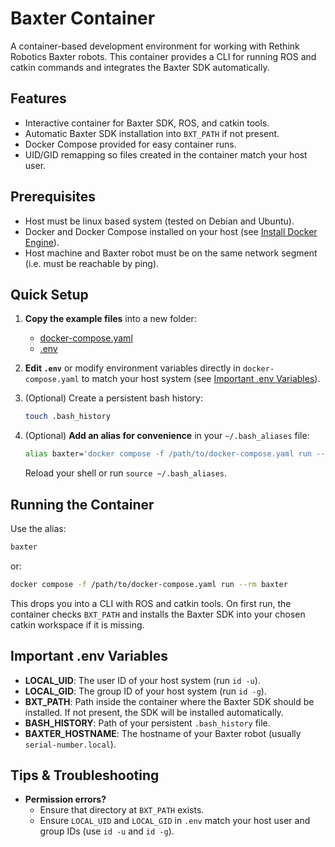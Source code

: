 # Baxter Container

A container-based development environment for working with Rethink Robotics
Baxter robots. This container provides a CLI for running ROS and catkin commands
and integrates the Baxter SDK automatically.

## Features
- Interactive container for Baxter SDK, ROS, and catkin tools.
- Automatic Baxter SDK installation into `BXT_PATH` if not present.
- Docker Compose provided for easy container runs.
- UID/GID remapping so files created in the container match your host user.

## Prerequisites
- Host must be linux based system (tested on Debian and Ubuntu).
- Docker and Docker Compose installed on your host (see [Install Docker
Engine](https://docs.docker.com/engine/install/)).
- Host machine and Baxter robot must be on the same network segment (i.e. must
be reachable by ping).

## Quick Setup

1. **Copy the example files** into a new folder:
   - [docker-compose.yaml](docker-compose.yaml)
   - [.env](.env)

2. **Edit `.env`** or modify environment variables directly in
`docker-compose.yaml` to match your host system (see [Important .env
Variables](#important-env-variables)).

3. (Optional) Create a persistent bash history:
   ```bash
   touch .bash_history
   ```

4. (Optional) **Add an alias for convenience** in your `~/.bash_aliases` file:
   ```bash
   alias baxter='docker compose -f /path/to/docker-compose.yaml run --rm baxter'
   ```
   Reload your shell or run `source ~/.bash_aliases`.


## Running the Container
Use the alias:
```bash
baxter
```
or:
```bash
docker compose -f /path/to/docker-compose.yaml run --rm baxter
```
This drops you into a CLI with ROS and catkin tools. On first run, the container
checks `BXT_PATH` and installs the Baxter SDK into your chosen catkin workspace
if it is missing.

## Important .env Variables
- **LOCAL_UID**: The user ID of your host system (run `id -u`).
- **LOCAL_GID**: The group ID of your host system (run `id -g`).
- **BXT_PATH**: Path inside the container where the Baxter SDK should be
installed. If not present, the SDK will be installed automatically.
- **BASH_HISTORY**: Path of your persistent `.bash_history` file.
- **BAXTER_HOSTNAME**: The hostname of your Baxter robot (usually
`serial-number.local`).

## Tips & Troubleshooting
- **Permission errors?** 
  - Ensure that directory at `BXT_PATH` exists.
  - Ensure `LOCAL_UID` and `LOCAL_GID` in `.env` match your host user and group
  IDs (use `id -u` and `id -g`).
